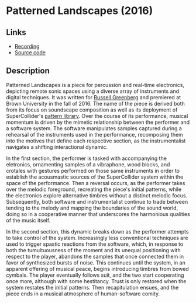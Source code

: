 # Patterned Landscapes (2016) 

## Links 
* [Recording](https://vimeo.com/201015513)
* [Source code](https://github.com/ianmacdougald/portfolio/blob/gh-pages/patterned_landscapes.scd)

## Description

Patterned Landscapes is a piece for percussion and real-time electronics, depicting remote sonic spaces using a diverse array of instruments and digital techniques. It was written for [Russell Greenberg](http://www.russellgreenberg.net/) and premiered at Brown University in the fall of 2016. The name of the piece is derived both from its focus on soundscape composition as well as its deployment of SuperCollider's [pattern library](https://doc.sccode.org/Tutorials/A-Practical-Guide/PG_01_Introduction.html). Over the course of its performance, musical momentum is driven by the mimetic relationship between the performer and a software system. The software manipulates samples captured during a rehearsal of the instruments used in the performance, recomposing them into the motives that define each respective section, as the instrumentalist navigates a shifting interactional dynamic. 

In the first section, the performer is tasked with accompanying the eletronics, ornamenting samples of a vibraphone, wood blocks, and crotales with gestures performed on those same instruments in order to establish the acousmastic sources of the SuperCollider system within the space of the performance. Then a reversal occurs, as the performer takes over the melodic foreground, recreating the piece's initial patterns, while the electronics explore alternative timbres without a distinct melodic focus. Subsequently, both software and instrumentalist continue to trade between tending to the melody and mapping the boundaries of the sound world, doing so in a cooperative manner that underscores the harmonious qualities of the music itself.

In the second section, this dynamic breaks down as the performer attempts to take control of the system. Increasingly less conventional techniques are used to trigger spastic reactions from the software, which, in response to both the tumultuousness of the moment and its unequal positioning with respect to the player, abandons the samples that once connected them in favor of synthesized bursts of noise. This continues until the system, in an apparent offering of musical peace, begins introducing timbres from bowed cymbals. The player eventually follows suit, and the two start cooperating once more, although with some hestitancy. Trust is only restored when the system restates the initial patterns. Then recapitulation ensues, and the piece ends in a musical atmosphere of human-software comity.
 
